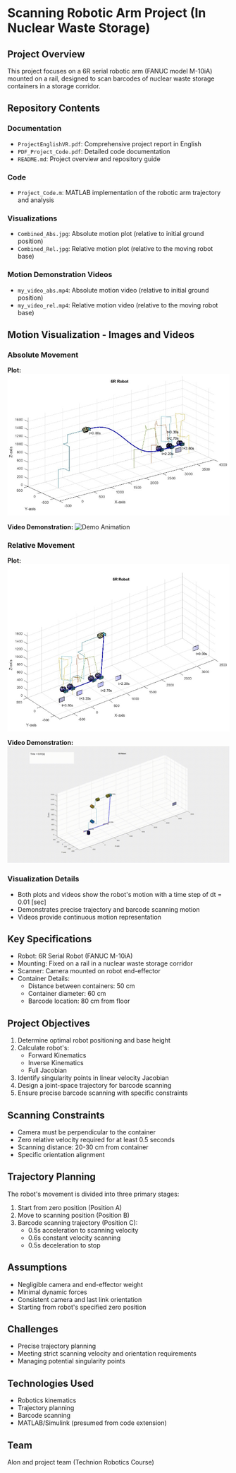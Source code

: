 # Scanning Robotic Arm Project (In Nuclear Waste Storage)

## Project Overview
This project focuses on a 6R serial robotic arm (FANUC model M-10iA) mounted on a rail, designed to scan barcodes of nuclear waste storage containers in a storage corridor.

## Repository Contents

### Documentation
- `ProjectEnglishVR.pdf`: Comprehensive project report in English
- `PDF_Project_Code.pdf`: Detailed code documentation
- `README.md`: Project overview and repository guide

### Code
- `Project_Code.m`: MATLAB implementation of the robotic arm trajectory and analysis

### Visualizations
- `Combined_Abs.jpg`: Absolute motion plot (relative to initial ground position)
- `Combined_Rel.jpg`: Relative motion plot (relative to the moving robot base)

### Motion Demonstration Videos
- `my_video_abs.mp4`: Absolute motion video (relative to initial ground position)
- `my_video_rel.mp4`: Relative motion video (relative to the moving robot base)

## Motion Visualization - Images and Videos

### Absolute Movement
**Plot:**
![Combined Absolute Movement](Combined_Abs.jpg)

**Video Demonstration:**
![Demo Animation](my_video_abs.gif)

### Relative Movement
**Plot:**
![Combined Relative Movement](Combined_Rel.jpg)

**Video Demonstration:**
![Demo Animation](my_video_rel.gif)

### Visualization Details
- Both plots and videos show the robot's motion with a time step of dt = 0.01 [sec]
- Demonstrates precise trajectory and barcode scanning motion
- Videos provide continuous motion representation

## Key Specifications
- Robot: 6R Serial Robot (FANUC M-10iA)
- Mounting: Fixed on a rail in a nuclear waste storage corridor
- Scanner: Camera mounted on robot end-effector
- Container Details:
  - Distance between containers: 50 cm
  - Container diameter: 60 cm
  - Barcode location: 80 cm from floor

## Project Objectives
1. Determine optimal robot positioning and base height
2. Calculate robot's:
   - Forward Kinematics
   - Inverse Kinematics
   - Full Jacobian
3. Identify singularity points in linear velocity Jacobian
4. Design a joint-space trajectory for barcode scanning
5. Ensure precise barcode scanning with specific constraints

## Scanning Constraints
- Camera must be perpendicular to the container
- Zero relative velocity required for at least 0.5 seconds
- Scanning distance: 20-30 cm from container
- Specific orientation alignment

## Trajectory Planning
The robot's movement is divided into three primary stages:
1. Start from zero position (Position A)
2. Move to scanning position (Position B)
3. Barcode scanning trajectory (Position C):
   - 0.5s acceleration to scanning velocity
   - 0.6s constant velocity scanning
   - 0.5s deceleration to stop

## Assumptions
- Negligible camera and end-effector weight
- Minimal dynamic forces
- Consistent camera and last link orientation
- Starting from robot's specified zero position

## Challenges
- Precise trajectory planning
- Meeting strict scanning velocity and orientation requirements
- Managing potential singularity points

## Technologies Used
- Robotics kinematics
- Trajectory planning
- Barcode scanning
- MATLAB/Simulink (presumed from code extension)

## Team
Alon and project team (Technion Robotics Course)
